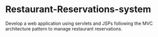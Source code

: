 # Restaurant-Reservations-system
Develop a web application using servlets and JSPs following the MVC architecture pattern to manage restaurant reservations.
